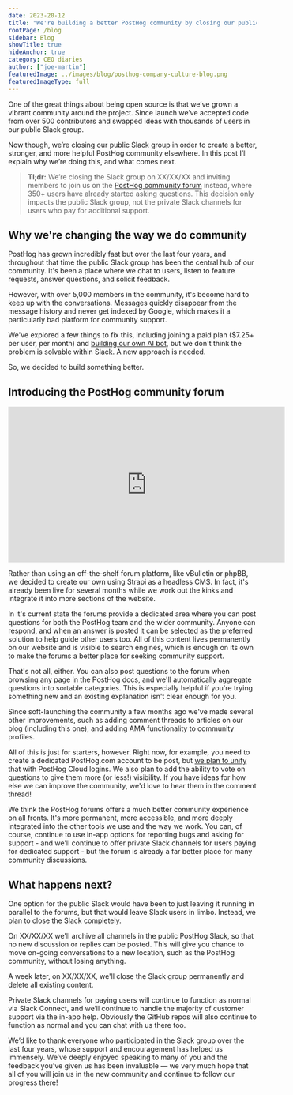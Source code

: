 ```yaml
---
date: 2023-20-12
title: "We're building a better PostHog community by closing our public Slack"
rootPage: /blog
sidebar: Blog
showTitle: true
hideAnchor: true
category: CEO diaries
author: ["joe-martin"]
featuredImage: ../images/blog/posthog-company-culture-blog.png
featuredImageType: full
---
```


One of the great things about being open source is that we’ve grown a vibrant community around the project. Since launch we’ve accepted code from over 500 contributors and swapped ideas with thousands of users in our public Slack group. 

Now though, we’re closing our public Slack group in order to create a better, stronger, and more helpful PostHog community elsewhere. In this post I’ll explain why we’re doing this, and what comes next. 

> **Tl;dr:** We’re closing the Slack group on XX/XX/XX and inviting members to join us on the [PostHog community forum](/questions) instead, where 350+ users have already started asking questions. This decision only impacts the public Slack group, not the private Slack channels for users who pay for additional support.

## Why we're changing the way we do community

PostHog has grown incredibly fast but over the last four years, and throughout that time the public Slack group has been the central hub of our community. It's been a place where we chat to users, listen to feature requests, answer questions, and solicit feedback. 

However, with over 5,000 members in the community, it's become hard to keep up with the conversations. Messages quickly disappear from the message history and never get indexed by Google, which makes it a particularly bad platform for community support. 

We've explored a few things to fix this, including joining a paid plan ($7.25+ per user, per month) and [building our own AI bot](/blog/aruba-hackathon#maxai-our-friendly-posthog-support-ai), but we don't think the problem is solvable within Slack. A new approach is needed.

So, we decided to build something better. 

## Introducing the PostHog community forum

<iframe width="560" height="315" src="https://www.youtube.com/embed/blqgFrIaWY0?si=gSj1eNrGQ8l0ANlw" title="YouTube video player" frameborder="0" allow="accelerometer; autoplay; clipboard-write; encrypted-media; gyroscope; picture-in-picture; web-share" allowfullscreen></iframe>

Rather than using an off-the-shelf forum platform, like vBulletin or phpBB, we decided to create our own using Strapi as a headless CMS. In fact, it's already been live for several months while we work out the kinks and integrate it into more sections of the website. 

In it's current state the forums provide a dedicated area where you can post questions for both the PostHog team and the wider community. Anyone can respond, and when an answer is posted it can be selected as the preferred solution to help guide other users too. All of this content lives permanently on our website and is visible to search engines, which is enough on its own to make the forums a better place for seeking community support.

That's not all, either. You can also post questions to the forum when browsing any page in the PostHog docs, and we'll automatically aggregate questions into sortable categories. This is especially helpful if you're trying something new and an existing explanation isn't clear enough for you. 

Since soft-launching the community a few months ago we've made several other improvements, such as adding comment threads to articles on our blog (including this one), and adding AMA functionality to community profiles. 

All of this is just for starters, however. Right now, for example, you need to create a dedicated PostHog.com account to be post, but [we plan to unify](https://github.com/PostHog/posthog.com/issues/5847) that with PostHog Cloud logins. We also plan to add the ability to vote on questions to give them more (or less!) visibility. If you have ideas for how else we can improve the community, we'd love to hear them in the comment thread!

We think the PostHog forums offers a much better community experience on all fronts. It's more permanent, more accessible, and more deeply integrated into the other tools we use and the way we work. You can, of course, continue to use in-app options for reporting bugs and asking for support - and we'll continue to offer private Slack channels for users paying for dedicated support - but the forum is already a far better place for many community discussions. 

## What happens next?

One option for the public Slack would have been to just leaving it running in parallel to the forums, but that would leave Slack users in limbo. Instead, we plan to close the Slack completely. 

On XX/XX/XX we'll archive all channels in the public PostHog Slack, so that no new discussion or replies can be posted. This will give you chance to move on-going conversations to a new location, such as the PostHog community, without losing anything. 

A week later, on XX/XX/XX, we'll close the Slack group permanently and delete all existing content. 

Private Slack channels for paying users will continue to function as normal via Slack Connect, and we’ll continue to handle the majority of customer support via the in-app help. Obviously the GitHub repos will also continue to function as normal and you can chat with us there too.  

We’d like to thank everyone who participated in the Slack group over the last four years, whose support and encouragement has helped us immensely. We’ve deeply enjoyed speaking to many of you and the feedback you’ve given us has been invaluable — we very much hope that all of you will join us in the new community and continue to follow our progress there!
